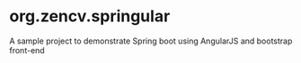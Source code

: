 # org.zencv.springular
A sample project to demonstrate Spring boot using AngularJS and bootstrap front-end
